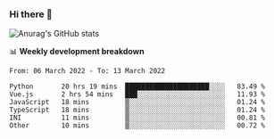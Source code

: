 ### Hi there 👋
![Anurag's GitHub stats](https://github-readme-stats.vercel.app/api?username=jami1024&show_icons=true&theme=radical)

📊 **Weekly development breakdown**
<!--START_SECTION:waka-->

```text
From: 06 March 2022 - To: 13 March 2022

Python       20 hrs 19 mins  █████████████████████░░░░   83.49 %
Vue.js       2 hrs 54 mins   ███░░░░░░░░░░░░░░░░░░░░░░   11.93 %
JavaScript   18 mins         ▒░░░░░░░░░░░░░░░░░░░░░░░░   01.24 %
TypeScript   18 mins         ▒░░░░░░░░░░░░░░░░░░░░░░░░   01.24 %
INI          11 mins         ▒░░░░░░░░░░░░░░░░░░░░░░░░   00.81 %
Other        10 mins         ▒░░░░░░░░░░░░░░░░░░░░░░░░   00.72 %
```

<!--END_SECTION:waka-->
<!--
**jami1024/jami1024** is a ✨ _special_ ✨ repository because its `README.md` (this file) appears on your GitHub profile.

Here are some ideas to get you started:

- 🔭 I’m currently working on ...
- 🌱 I’m currently learning ...
- 👯 I’m looking to collaborate on ...
- 🤔 I’m looking for help with ...
- 💬 Ask me about ...
- 📫 How to reach me: ...
- 😄 Pronouns: ...
- ⚡ Fun fact: ...
-->
